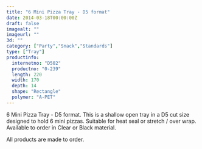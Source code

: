 ```yaml
---
title: "6 Mini Pizza Tray - D5 format"
date: 2014-03-18T00:00:00Z
draft: false
imagealt: ""
imageurl: ""
3d: ""
category: ["Party","Snack","Standards"]
type: ["Tray"]
productinfo:
  internetno: "D502"
  productno: "0-239"
  length: 220
  width: 170
  depth: 14
  shape: "Rectangle"
  polymer: "A-PET"
---
```

6 Mini Pizza Tray - D5 format. This is a shallow open tray in a D5 cut size designed to hold 6 mini pizzas. Suitable for heat seal or stretch / over wrap. Available to order in Clear or Black material.

All products are made to order.